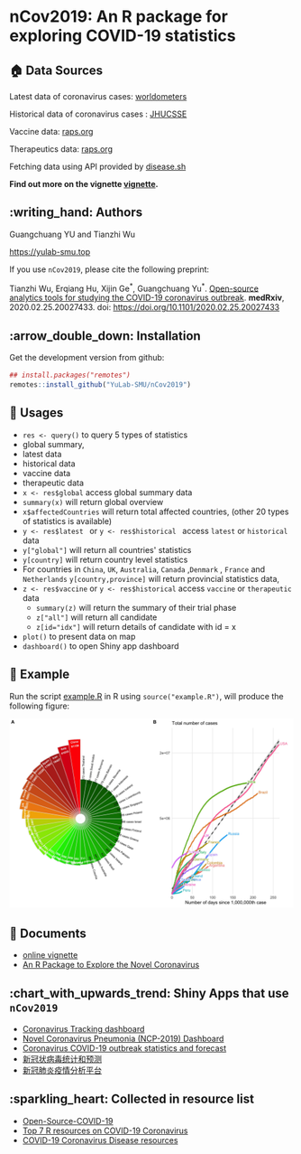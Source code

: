 # nCov2019: An R package for exploring COVID-19 statistics

## :house: Data Sources

Latest data  of coronavirus cases: [worldometers](https://www.worldometers.info/coronavirus/)

Historical data of coronavirus cases : [JHUCSSE](https://coronavirus.jhu.edu/map.html)

Vaccine data: [raps.org](https://www.raps.org/news-and-articles/news-articles/2020/3/covid-19-vaccine-tracker)

Therapeutics data:  [raps.org](https://www.raps.org/news-and-articles/news-articles/2020/3/covid-19-therapeutics-tracker)

Fetching data using API provided by [disease.sh](https://disease.sh)

**Find out more on the vignette [vignette](https://yulab-smu.top/nCov2019/).**


## :writing\_hand: Authors

Guangchuang YU and Tianzhi Wu

<https://yulab-smu.top>


If you use `nCov2019`, please cite the following preprint:

Tianzhi Wu, Erqiang Hu, Xijin Ge<sup>\*</sup>, Guangchuang Yu<sup>\*</sup>. [Open-source analytics tools for studying the COVID-19 coronavirus outbreak](https://www.medrxiv.org/content/10.1101/2020.02.25.20027433v2). **medRxiv**, 2020.02.25.20027433. doi: <https://doi.org/10.1101/2020.02.25.20027433> 


## :arrow\_double\_down: Installation

Get the development version from github:

``` r
## install.packages("remotes")
remotes::install_github("YuLab-SMU/nCov2019")
```

## :beginner: Usages

+  `res <- query()` to query 5 types of statistics
  + global summary, 
  + latest data
  + historical data
  + vaccine data
  + therapeutic data
+  ` x <- res$global `  access  global summary data
  + `summary(x)` will return global  overview
  + `x$affectedCountries` will return total affected countries, 
    (other 20 types of statistics is available)
+  `y <- res$latest `  or `y <- res$historical `  access  `latest` or `historical` data
  + `y["global"]` will return all countries' statistics 
  + `y[country]` will return country level statistics
  + For countries in  `China`, `UK`, `Australia`,  `Canada` ,`Denmark` ,  `France`  and  `Netherlands` `y[country,province]` will return provincial statistics data,
+ `z <- res$vaccine`  or `y <- res$historical` access  `vaccine` or `therapeutic` data
  + `summary(z)`  will return the summary of  their trial phase
  + `z["all"]` will return all  candidate 
  + `z[id="idx"]` will return details of candidate with id = x
+ `plot()` to present data on map
+ `dashboard()` to open Shiny app dashboard

## :art: Example

Run the script [example.R](example.R) in R using `source("example.R")`, will produce the following figure:

![](./nCov2019.jpg)

## :book: Documents

+ [online vignette](https://yulab-smu.top/nCov2019/)
+ [An R Package to Explore the Novel Coronavirus](https://towardsdatascience.com/an-r-package-to-explore-the-novel-coronavirus-590055738ad6)


## :chart\_with\_upwards\_trend: Shiny Apps that use `nCov2019`

+ [Coronavirus Tracking dashboard](https://coronavirus.john-coene.com/)
+ [Novel Coronavirus Pneumonia (NCP-2019) Dashboard](https://github.com/gaospecial/NCPdashboard)
+ [Coronavirus COVID-19 outbreak statistics and forecast](http://www.bcloud.org/e/)
+ [新冠状病毒统计和预测](http://www.bcloud.org/v/)
+ [新冠肺炎疫情分析平台](http://14.215.135.56:3838/COVID-19-public/)

## :sparkling\_heart: Collected in resource list

+ [Open-Source-COVID-19](https://weileizeng.github.io/Open-Source-COVID-19/)
+ [Top 7 R resources on COVID-19 Coronavirus](https://www.statsandr.com/blog/top-r-resources-on-covid-19-coronavirus/)
+ [COVID-19 Coronavirus Disease resources](http://covirusd.com/resources/)